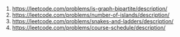 1. https://leetcode.com/problems/is-graph-bipartite/description/
2. https://leetcode.com/problems/number-of-islands/description/
3. https://leetcode.com/problems/snakes-and-ladders/description/
4. https://leetcode.com/problems/course-schedule/description/
